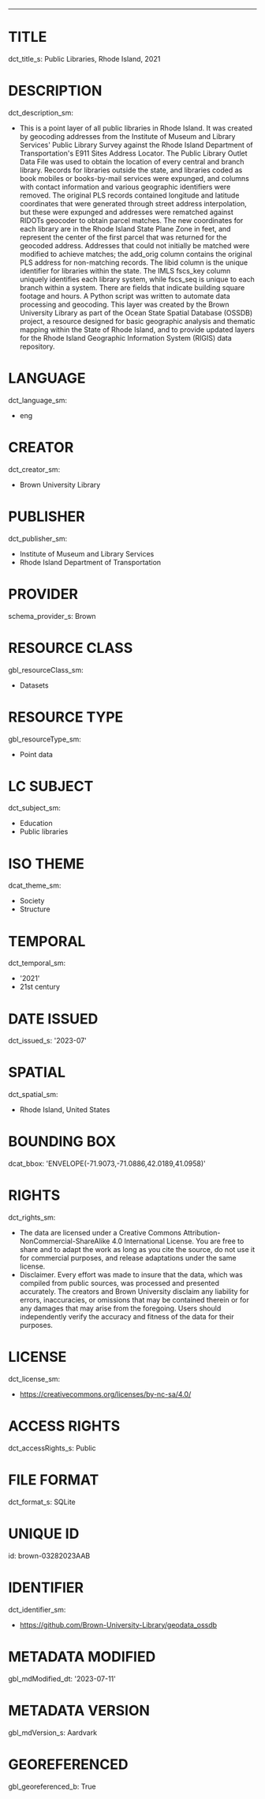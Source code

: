 ---
# TITLE
dct_title_s: Public Libraries, Rhode Island, 2021

# DESCRIPTION
dct_description_sm:
- This is a point layer of all public libraries in Rhode Island. It was created by geocoding addresses from the Institute of Museum and Library Services' Public Library Survey against the Rhode Island Department of Transportation's E911 Sites Address Locator. The Public Library Outlet Data File was used to obtain the location of every central and branch library. Records for libraries outside the state, and libraries coded as book mobiles or books-by-mail services were expunged, and columns with contact information and various geographic identifiers were removed. The original PLS records contained longitude and latitude coordinates that were generated through street address interpolation, but these were expunged and addresses were rematched against RIDOTs geocoder to obtain parcel matches. The new coordinates for each library are in the Rhode Island State Plane Zone in feet, and represent the center of the first parcel that was returned for the geocoded address. Addresses that could not initially be matched were modified to achieve matches; the add_orig column contains the original PLS address for non-matching records. The libid column is the unique identifier for libraries within the state. The IMLS fscs_key column uniquely identifies each library system, while fscs_seq is unique to each branch within a system. There are fields that indicate building square footage and hours. A Python script was written to automate data processing and geocoding. This layer was created by the Brown University Library as part of the Ocean State Spatial Database (OSSDB) project, a resource designed for basic geographic analysis and thematic mapping within the State of Rhode Island, and to provide updated layers for the Rhode Island Geographic Information System (RIGIS) data repository.

# LANGUAGE
dct_language_sm:
- eng

# CREATOR
dct_creator_sm:
- Brown University Library

# PUBLISHER
dct_publisher_sm:
- Institute of Museum and Library Services
- Rhode Island Department of Transportation

# PROVIDER
schema_provider_s: Brown

# RESOURCE CLASS
gbl_resourceClass_sm: 
- Datasets

# RESOURCE TYPE
gbl_resourceType_sm:
- Point data

# LC SUBJECT
dct_subject_sm:
- Education
- Public libraries

# ISO THEME
dcat_theme_sm:
- Society
- Structure

# TEMPORAL
dct_temporal_sm:
- '2021'
- 21st century

# DATE ISSUED
dct_issued_s: '2023-07'

# SPATIAL
dct_spatial_sm:
- Rhode Island, United States

# BOUNDING BOX
dcat_bbox: 'ENVELOPE(-71.9073,-71.0886,42.0189,41.0958)'

# RIGHTS
dct_rights_sm: 
- The data are licensed under a Creative Commons Attribution-NonCommercial-ShareAlike 4.0 International License. You are free to share and to adapt the work as long as you cite the source, do not use it for commercial purposes, and release adaptations under the same license.
- Disclaimer. Every effort was made to insure that the data, which was compiled from public sources, was processed and presented accurately. The creators and Brown University disclaim any liability for errors, inaccuracies, or omissions that may be contained therein or for any damages that may arise from the foregoing. Users should independently verify the accuracy and fitness of the data for their purposes.

# LICENSE
dct_license_sm:
- https://creativecommons.org/licenses/by-nc-sa/4.0/

# ACCESS RIGHTS
dct_accessRights_s: Public

# FILE FORMAT
dct_format_s: SQLite

# UNIQUE ID
id: brown-03282023AAB

# IDENTIFIER
dct_identifier_sm:
- https://github.com/Brown-University-Library/geodata_ossdb

# METADATA MODIFIED
gbl_mdModified_dt: '2023-07-11'

# METADATA VERSION
gbl_mdVersion_s: Aardvark

# GEOREFERENCED
gbl_georeferenced_b: True